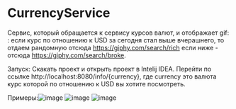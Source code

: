 # CurrencyService
Сервис, который обращается к сервису курсов валют, и отображает gif: :
если курс по отношению к USD за сегодня стал выше вчерашнего, то отдаем рандомную отсюда https://giphy.com/search/rich
если ниже - отсюда https://giphy.com/search/broke.

Запуск:
Скакать проект и открыть проект в Intelij IDEA. Перейти по ссылке http://localhost:8080/info/{currency}, где currency это валюта курс которой по отношению к USD вы хотите посмотреть.

Примеры:![image](https://user-images.githubusercontent.com/69743611/173267106-6fbd72b1-0d3b-4aa3-b9d1-5e957009dfa8.png)
![image](https://user-images.githubusercontent.com/69743611/173267133-6745728d-62db-41b5-bc40-630f75061552.png)
![image](https://user-images.githubusercontent.com/69743611/173267125-f3d9a18c-1672-411f-be94-76d08fc7923b.png)

